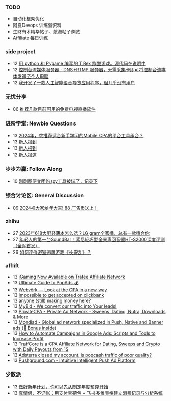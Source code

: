 ### TODO
-  自动化框架优化
-  阿良Devops 训练营资料
-  生财有术精华帖子、航海帖子浏览
-  Affiliate 每日训练

### side project
<!-- sideproject:START -->
-  12 [用 python 和 Pygame 编写的 T Rex 跑酷游戏。源代码在说明中](https://www.youtube.com/watch?v=pZySIXSelCA)
-  12 [控制台流媒体服务器 - DNS+RTMP 服务器，无需采集卡即可将控制台流媒体发送至个人电脑](https://github.com/Aioros/console-streaming-server)
-  12 [我开发了一款人工智能语音导览应用程序，但几乎没有用户](https://www.reddit.com/r/SideProject/comments/18gpp0e/ive_built_an_ai_audio_tour_app_but_have_almost_no/)<!-- sideproject:END -->


### 无忧分享
<!-- ruyo:START -->
-  06 [推荐几款目前可用的免费电视直播软件](https://51.ruyo.net/18608.html)<!-- ruyo:END -->

### 进阶学堂: Newbie Questions
<!-- advertcn1:START -->
-  13 [2024年，求推荐适合新手学习的Mobile CPA的平台工具组合？](https://www.advertcn.com/thread-113978-1-1.html)
-  13 [新人报到](https://www.advertcn.com/thread-113977-1-1.html)
-  13 [新人报到](https://www.advertcn.com/thread-113975-1-1.html)
-  12 [新人报道](https://www.advertcn.com/thread-113961-1-1.html)<!-- advertcn1:END -->

### 步步为赢: Follow Along
<!-- advertcn2:START -->
-  10 [刚刚图便宜团购spy工具被坑了，记录下](https://www.advertcn.com/thread-113954-1-1.html)<!-- advertcn2:END -->

### 综合讨论区: General Discussion
<!-- advertcn3:START -->
-  09 [2024祝大家龙年大吉! 88 广告币送上！](https://www.advertcn.com/thread-113950-1-1.html)<!-- advertcn3:END -->


### zhihu
<!-- zhihu:START -->
-  27 [2023年618大屏轻薄本怎么选？LG gram全家桶，总有一款适合你](http://zhuanlan.zhihu.com/p/632641888?utm_campaign=rss&utm_medium=rss&utm_source=rss&utm_content=title)
-  27 [年轻人的第一台SoundBar！索尼轻巧型全景声回音壁HT-S2000深度评测（全网首发）](http://zhuanlan.zhihu.com/p/630990296?utm_campaign=rss&utm_medium=rss&utm_source=rss&utm_content=title)
-  26 [如何评价密室逃脱游戏《长安乱》？](http://www.zhihu.com/question/563950552/answer/3045961312?utm_campaign=rss&utm_medium=rss&utm_source=rss&utm_content=title)<!-- zhihu:END -->

### afflift
<!-- afflift:START -->
-  13 [iGaming Now Available on Trafee Affiliate Network](https://afflift.com/f/threads/igaming-now-available-on-trafee-affiliate-network.11601/)
-  13 [Ultimate Guide to PopAds 💰](https://afflift.com/f/threads/ultimate-guide-to-popads-%F0%9F%92%B0.4382/)
-  13 [Webvõrk — Look at the CPA in a new way](https://afflift.com/f/threads/webv%C3%B5rk-%E2%80%94-look-at-the-cpa-in-a-new-way.2820/)
-  13 [Impossible to get accepted on clickbank](https://afflift.com/f/threads/impossible-to-get-accepted-on-clickbank.12632/)
-  13 [anyone &lpar;still&rpar; making money here?](https://afflift.com/f/threads/anyone-still-making-money-here.12621/)
-  13 [MyBid - We convert our traffic into Your leads!](https://afflift.com/f/threads/mybid-we-convert-our-traffic-into-your-leads.9262/)
-  13 [PrivateCPA - Private Ad Network - Sweeps, Dating, Nutra, Downloads &amp; More](https://afflift.com/f/threads/privatecpa-private-ad-network-sweeps-dating-nutra-downloads-more.4271/)
-  13 [Mondiad - Global ad network specialized in Push, Native and Banner ads &lpar;🎁 Bonus inside&rpar;](https://afflift.com/f/threads/mondiad-global-ad-network-specialized-in-push-native-and-banner-ads-%F0%9F%8E%81-bonus-inside.8789/)
-  13 [How to Automate Campaigns in Google Ads: Scripts and Tools to Increase Profit](https://afflift.com/f/threads/how-to-automate-campaigns-in-google-ads-scripts-and-tools-to-increase-profit.12631/)
-  13 [TraffCore is a CPA Affiliate Network for Dating, Sweeps and Crypto with Daily Payouts from 1$](https://afflift.com/f/threads/traffcore-is-a-cpa-affiliate-network-for-dating-sweeps-and-crypto-with-daily-payouts-from-1.8700/)
-  13 [Adsterra closed my account, is popcash traffic of poor quality?](https://afflift.com/f/threads/adsterra-closed-my-account-is-popcash-traffic-of-poor-quality.12630/)
-  13 [Pushground.com - Intuitive Intelligent Push Ad Platform](https://afflift.com/f/threads/pushground-com-intuitive-intelligent-push-ad-platform.2534/)<!-- afflift:END -->

### 少数派
<!-- sspai:START -->
-  13 [做好新年计划，你可以先从制定年度预算开始](https://sspai.com/post/86327)
-  13 [真情侣，不记账：用支付宝荷包 + 飞书多维表格建立消费记录与分析系统](https://sspai.com/post/86274)<!-- sspai:END -->
